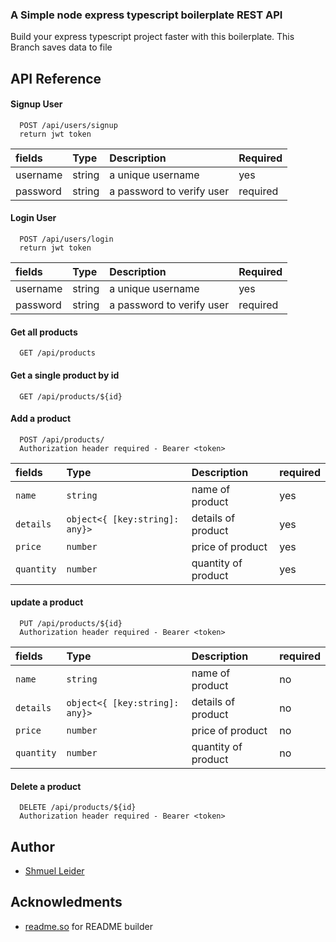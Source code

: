
### A Simple node express typescript boilerplate REST API

Build your express typescript project faster with this boilerplate.
This Branch saves data to file

## API Reference

#### Signup User

```http
  POST /api/users/signup
  return jwt token
```
| fields | Type | Description | Required |
| :----- | :--- | :---------- | :------- |
| username | string | a unique username | yes |
| password | string | a password to verify user | required |

#### Login User
```http
  POST /api/users/login
  return jwt token
```
| fields | Type | Description | Required |
| :----- | :--- | :---------- | :------- |
| username | string | a unique username | yes |
| password | string | a password to verify user | required |

#### Get all products

```http
  GET /api/products
```

#### Get a single product by id

```http
  GET /api/products/${id}
```

#### Add a product

```http
  POST /api/products/
  Authorization header required - Bearer <token>
```

| fields | Type     | Description                       | required |
| :-------- | :------- | :-------------------------------- | :--|
| `name`      | `string` | name of product | yes |
| `details`   | `object<{ [key:string]: any}>` | details of product | yes |
| `price`     | `number` | price of product | yes |
| `quantity`  | `number` | quantity of product | yes |



#### update a product

```http
  PUT /api/products/${id}
  Authorization header required - Bearer <token>
```

| fields | Type     | Description                       | required |
| :-------- | :------- | :-------------------------------- | :--|
| `name`      | `string` | name of product | no |
| `details`   | `object<{ [key:string]: any}>` | details of product | no |
| `price`     | `number` | price of product | no |
| `quantity`  | `number` | quantity of product | no |

#### Delete a product

```http
  DELETE /api/products/${id}
  Authorization header required - Bearer <token>
```
## Author

 - [Shmuel Leider](https://shmuelleider.com)

## Acknowledments
- [readme.so](https://readme.so) for README builder


